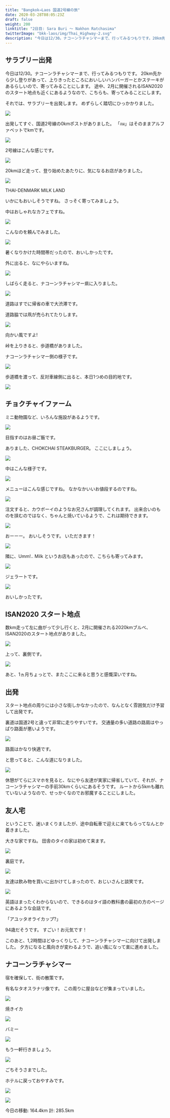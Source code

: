 ```yaml
---
title: "Bangkok→Laos 国道2号線の旅"
date: 2020-03-28T08:05:23Z
draft: false
weight: 200
linktitle: "2日目: Sara Buri ～ Nakhon Ratchasima"
twitterImage: "bkk-laos/img/Thai_Highway-2.svg"
description: "今日は12/30。ナコーンラチャシマーまで、行ってみるつもりです。20km先から少し登りがあって、上りきったところにおいしいハンバーガーとかステーキがあるらしいので、寄ってみることにします。"
---
```

## サラブリー出発

今日は12/30。ナコーンラチャシマーまで、行ってみるつもりです。
20km先から少し登りがあって、上りきったところにおいしいハンバーガーとかステーキがあるらしいので、寄ってみることにします。
途中、2月に開催されるISAN2020のスタート地点も近くにあるようなので、こちらも、寄ってみることにします。

それでは、サラブリーを出発します。
めずらしく踏切にひっかかりました。

![](../img/img_7940.jpg)

出発してすぐ、国道2号線の0kmポストがありました。
「กม」はそのままアルファベットでkmです。

![](../img/img_7944.jpg)


2号線はこんな感じです。

![](../img/img_7945.jpg)

20kmほど走って、登り始めたあたりに、気になるお店がありました。

![](../img/img_7947.jpg)

THAI-DENMARK MILK LAND

いかにもおいしそうですね。
さっそく寄ってみましょう。


中はおしゃれなカフェですね。

![](../img/img_7948.jpg)

こんなのを頼んでみました。

![](../img/img_7949.jpg)

暑くなりかけた時間帯だったので、おいしかったです。

外に出ると、なにやらいますね。

![](../img/img_7946.jpg)


しばらく走ると、ナコーンラチャシマー県に入りました。

![](../img/img_7950.jpg)

道路はすでに帰省の車で大渋滞です。


道路脇では凧が売られてたりします。

![](../img/img_7953.jpg)

向かい風ですよ!

峠を上りきると、歩道橋がありました。

ナコーンラチャシマー側の様子です。

![](../img/img_7954.jpg)

歩道橋を渡って、反対車線側に出ると、本日1つめの目的地です。

![](../img/img_7956.jpg)

## チョクチャイファーム

ミニ動物園など、いろんな施設があるようです。

![](../img/img_7958.jpg)

目指すのはお昼ご飯です。

ありました、CHOKCHAI STEAKBURGER。
ここにしましょう。

![](../img/img_7959.jpg)


中はこんな様子です。

![](../img/img_7961.jpg)

メニューはこんな感じですね。
なかなかいいお値段するのですね。

![](../img/img_7963.jpg)

注文すると、カウボーイのようなお兄さんが調理してくれます。
出来合いのものを挟むのではなく、ちゃんと焼いているようで、これは期待できます。

![](../img/img_7965.jpg)


おーーー。
おいしそうです。
いただきます！

![](../img/img_7962.jpg)


隣に、Umm!.. Milk というお店もあったので、こちらも寄ってみます。

![](../img/img_7967.jpg)

ジェラートです。

![](../img/img_7968.jpg)

おいしかったです。

## ISAN2020 スタート地点

数km走って左に曲がって少し行くと、2月に開催される2020kmブルベ、ISAN2020のスタート地点がありました。

![](../img/img_7972.jpg)

上って、裏側です。

![](../img/img_7977.jpg)

あと、1ヵ月ちょっとで、またここに来ると思うと感慨深いですね。

## 出発

スタート地点の周りには小さな街しかなかったので、なんとなく雰囲気だけ予習して出発です。

裏道は国道2号と違って非常に走りやすいです。
交通量の多い道路の路肩はやっぱり路面が悪いようです。

![](../img/img_7978.jpg)

路面はかなり快適です。

と思ってると、こんな道になりました。

![](../img/img_7980.jpg)

休憩がてらにスマホを見ると、なにやら友達が実家に帰省していて、それが、ナコーンラチャシマーの手前30kmくらいにあるそうです。
ルートから5kmも離れていないようなので、せっかくなのでお邪魔することにしました。

## 友人宅

ということで、迷いまくりましたが、途中自転車で迎えに来てもらってなんとか着きました。

大きな家ですね。
田舎のタイの家は初めて来ます。

![](../img/img_7983.jpg)

裏庭です。

![](../img/img_7985.jpg)


友達は飲み物を買いに出かけてしまったので、おじいさんと談笑です。

![](../img/img_7986.jpg)

英語はまったくわからないので、できるのはタイ語の教科書の最初の方のページにあるような会話です。

「アユッタオライカップ?」

94歳だそうです。
すごい！お元気です！

このあと、1,2時間ほどゆっくりして、ナコーンラチャシマーに向けて出発しました。
夕方になると風向きが変わるようで、追い風になって楽に進めました。


## ナコーンラチャシマー

宿を確保して、街の散策です。

有名なタオスラナリ像です。
この周りに屋台などが集まっていました。

![](../img/img_7991.jpg)

焼きイカ

![](../img/img_7992.jpg)

バミー

![](../img/img_7993.jpg)

もう一軒行きましょう。

![](../img/img_7994.jpg)

ごちそうさまでした。

ホテルに戻っておやすみです。

![](../img/img_7987.jpg)

[![](../img/day2.png)](https://www.strava.com/activities/2967422447/)

今日の移動: 164.4km 計: 285.5km

